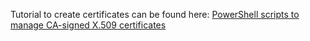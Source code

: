 Tutorial to create certificates can be found here:
[PowerShell scripts to manage CA-signed X.509 certificates](https://docs.microsoft.com/en-us/azure/iot-hub/iot-hub-security-x509-create-certificates)